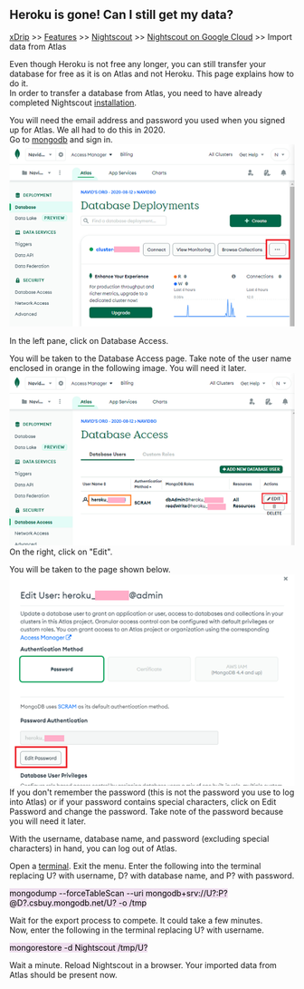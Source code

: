 ## Heroku is gone! Can I still get my data?  
[xDrip](../../README.md) >> [Features](../Features_page) >> [Nightscout](../Nightscout_page) >> [Nightscout on Google Cloud](./GoogleCloud) >> Import data from Atlas  
  
Even though Heroku is not free any longer, you can still transfer your database for free as it is on Atlas and not Heroku.  This page explains how to do it.  
In order to transfer a database from Atlas, you need to have already completed Nightscout [installation](./NS_Install.md).  
  
You will need the email address and password you used when you signed up for Atlas.  We all had to do this in 2020.  
Go to [mongodb](https://www.mongodb.com/home) and sign in.  
![](./images/Atlas.png)  


In the left pane, click on Database Access.  
  
You will be taken to the Database Access page.  Take note of the user name enclosed in orange in the following image.  You will need it later.  
![](./images/Atlas_dbAccess2.png)  
On the right, click on "Edit".  
  
You will be taken to the page shown below.  
![](./images/Atlas_pass.png)  
If you don't remember the password (this is not the password you use to log into Atlas) or if your password contains special characters, click on Edit Password and change the password.  Take note of the password because you will need it later.  
  
With the username, database name, and password (excluding special characters) in hand, you can log out of Atlas.  
  
Open a [terminal](./Terminal.md).  Exit the menu.  Enter the following into the terminal replacing U? with username, D? with database name, and P? with password.
  
<mark style="background-color: #eFdFef">mongodump --forceTableScan --uri mongodb+srv://U?:P?@D?.csbuy.mongodb.net/U? -o /tmp </mark>  
  
Wait for the export process to compete.  It could take a few minutes.  
Now, enter the following in the terminal replacing U? with username.  
  
<mark style="background-color: #eFdFef">mongorestore -d Nightscout /tmp/U? </mark>  
  
Wait a minute.  Reload Nightscout in a browser.  Your imported data from Atlas should be present now.  
  
